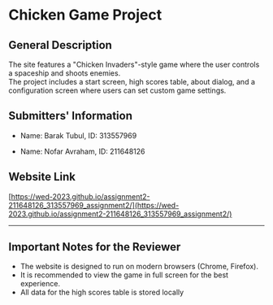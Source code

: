 # Chicken Game Project

## General Description 
The site features a "Chicken Invaders"-style game where the user controls a spaceship and shoots enemies.  
The project includes a start screen, high scores table, about dialog, and a configuration screen where users can set custom game settings.

## Submitters' Information
- Name: Barak Tubul, ID: 313557969

- Name: Nofar Avraham, ID: 211648126

## Website Link
[https://wed-2023.github.io/assignment2-211648126_313557969_assignment2/](https://wed-2023.github.io/assignment2-211648126_313557969_assignment2/)

---

## Important Notes for the Reviewer
- The website is designed to run on modern browsers (Chrome, Firefox).
- It is recommended to view the game in full screen for the best experience.
- All data for the high scores table is stored locally
